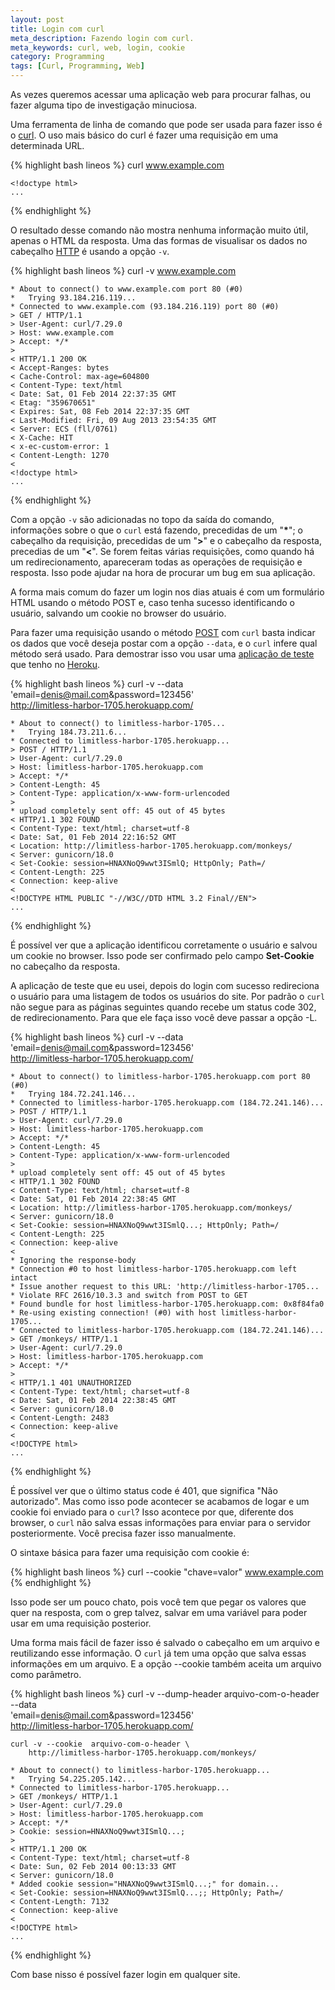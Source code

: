 ```yaml
---
layout: post
title: Login com curl
meta_description: Fazendo login com curl.
meta_keywords: curl, web, login, cookie
category: Programming
tags: [Curl, Programming, Web]
---
```


As vezes queremos acessar uma aplicação web para procurar falhas, ou fazer alguma tipo de investigação minuciosa.

Uma ferramenta de linha de comando que pode ser usada para fazer isso é o [curl](http://curl.haxx.se/ "Site do curl"). O uso mais básico do curl é fazer uma requisição em uma determinada URL.

{% highlight bash lineos %}
    curl www.example.com

    <!doctype html>
    ...
{% endhighlight %}

O resultado desse comando não mostra nenhuma informação muito útil, apenas o HTML da resposta. Uma das formas de visualisar os dados no cabeçalho [HTTP](http://www.w3.org/Protocols/rfc2616/rfc2616.html "Especificação do HTTP/1.1") é usando a opção ``-v``.

{% highlight bash lineos %}
    curl -v www.example.com

    * About to connect() to www.example.com port 80 (#0)
    *   Trying 93.184.216.119...
    * Connected to www.example.com (93.184.216.119) port 80 (#0)
    > GET / HTTP/1.1
    > User-Agent: curl/7.29.0
    > Host: www.example.com
    > Accept: */*
    > 
    < HTTP/1.1 200 OK
    < Accept-Ranges: bytes
    < Cache-Control: max-age=604800
    < Content-Type: text/html
    < Date: Sat, 01 Feb 2014 22:37:35 GMT
    < Etag: "359670651"
    < Expires: Sat, 08 Feb 2014 22:37:35 GMT
    < Last-Modified: Fri, 09 Aug 2013 23:54:35 GMT
    < Server: ECS (fll/0761)
    < X-Cache: HIT
    < x-ec-custom-error: 1
    < Content-Length: 1270
    < 
    <!doctype html>
    ...
{% endhighlight %}

Com a opção ``-v`` são adicionadas no topo da saída do comando, informações sobre o que o ``curl`` está fazendo, precedidas de um "**\***"; o cabeçalho da requisição, precedidas de um "**>**" e o cabeçalho da resposta, precedias de um "**<**". Se forem feitas várias requisições, como quando há um redirecionamento, apareceram todas as operações de requisição e resposta. Isso pode ajudar na hora de procurar um bug em sua aplicação.

A forma mais comum do fazer um login nos dias atuais é com um formulário HTML usando o método POST e, caso tenha sucesso identificando o usuário, salvando um cookie no browser do usuário.

Para fazer uma requisição usando o método [POST](http://www.w3.org/Protocols/rfc2616/rfc2616-sec9.html#sec9.5 "Texto da especificação do HTTP/1.1 sobre o método POST") com ``curl`` basta indicar os dados que você deseja postar com a opção ``--data``, e o ``curl`` infere qual método será usado. Para demostrar isso vou usar uma [aplicação de teste](https://limitless-harbor-1705.herokuapp.com "Aplicação de teste") que tenho no [Heroku](https://www.heroku.com/ "Site do Heroku.").

{% highlight bash lineos %}
    curl -v --data \
        'email=denis@mail.com&password=123456' \
        http://limitless-harbor-1705.herokuapp.com/

    * About to connect() to limitless-harbor-1705...
    *   Trying 184.73.211.6...
    * Connected to limitless-harbor-1705.herokuapp...
    > POST / HTTP/1.1
    > User-Agent: curl/7.29.0
    > Host: limitless-harbor-1705.herokuapp.com
    > Accept: */*
    > Content-Length: 45
    > Content-Type: application/x-www-form-urlencoded
    > 
    * upload completely sent off: 45 out of 45 bytes
    < HTTP/1.1 302 FOUND
    < Content-Type: text/html; charset=utf-8
    < Date: Sat, 01 Feb 2014 22:16:52 GMT
    < Location: http://limitless-harbor-1705.herokuapp.com/monkeys/
    < Server: gunicorn/18.0
    < Set-Cookie: session=HNAXNoQ9wwt3ISmlQ; HttpOnly; Path=/
    < Content-Length: 225
    < Connection: keep-alive
    < 
    <!DOCTYPE HTML PUBLIC "-//W3C//DTD HTML 3.2 Final//EN">
    ...
{% endhighlight %}

É possível ver que a aplicação identificou corretamente o usuário e salvou um cookie no browser. Isso pode ser confirmado pelo campo **Set-Cookie** no cabeçalho da resposta.

A aplicação de teste que eu usei, depois do login com sucesso redireciona o usuário para uma listagem de todos os usuários do site. Por padrão o ``curl`` não segue para as páginas seguintes quando recebe um status code 302, de redirecionamento. Para que ele faça isso você deve passar a opção -L.

{% highlight bash lineos %}
    curl -v --data \
        'email=denis@mail.com&password=123456' \
        http://limitless-harbor-1705.herokuapp.com/

    * About to connect() to limitless-harbor-1705.herokuapp.com port 80 (#0)
    *   Trying 184.72.241.146...
    * Connected to limitless-harbor-1705.herokuapp.com (184.72.241.146)...
    > POST / HTTP/1.1
    > User-Agent: curl/7.29.0
    > Host: limitless-harbor-1705.herokuapp.com
    > Accept: */*
    > Content-Length: 45
    > Content-Type: application/x-www-form-urlencoded
    > 
    * upload completely sent off: 45 out of 45 bytes
    < HTTP/1.1 302 FOUND
    < Content-Type: text/html; charset=utf-8
    < Date: Sat, 01 Feb 2014 22:38:45 GMT
    < Location: http://limitless-harbor-1705.herokuapp.com/monkeys/
    < Server: gunicorn/18.0
    < Set-Cookie: session=HNAXNoQ9wwt3ISmlQ...; HttpOnly; Path=/
    < Content-Length: 225
    < Connection: keep-alive
    < 
    * Ignoring the response-body
    * Connection #0 to host limitless-harbor-1705.herokuapp.com left intact
    * Issue another request to this URL: 'http://limitless-harbor-1705...
    * Violate RFC 2616/10.3.3 and switch from POST to GET
    * Found bundle for host limitless-harbor-1705.herokuapp.com: 0x8f84fa0
    * Re-using existing connection! (#0) with host limitless-harbor-1705...
    * Connected to limitless-harbor-1705.herokuapp.com (184.72.241.146)...
    > GET /monkeys/ HTTP/1.1
    > User-Agent: curl/7.29.0
    > Host: limitless-harbor-1705.herokuapp.com
    > Accept: */*
    > 
    < HTTP/1.1 401 UNAUTHORIZED
    < Content-Type: text/html; charset=utf-8
    < Date: Sat, 01 Feb 2014 22:38:45 GMT
    < Server: gunicorn/18.0
    < Content-Length: 2483
    < Connection: keep-alive
    < 
    <!DOCTYPE html>
    ...
{% endhighlight %}

É possível ver que o último status code é 401, que significa "Não autorizado". Mas como isso pode acontecer se acabamos de logar e um cookie foi enviado para o ``curl``? Isso acontece por que, diferente dos browser, o ``curl`` não salva essas informações para enviar para o servidor posteriormente. Você precisa fazer isso manualmente.

O sintaxe básica para fazer uma requisição com cookie é:

{% highlight bash lineos %}
    curl --cookie "chave=valor" www.example.com
{% endhighlight %}

Isso pode ser um pouco chato, pois você tem que pegar os valores que quer na resposta, com o grep talvez, salvar em uma variável para poder usar em uma requisição posterior.

Uma forma mais fácil de fazer isso é salvado o cabeçalho em um arquivo e reutilizando esse informação. O ``curl`` já tem uma opção que salva essas informações em um arquivo. E a opção --cookie também aceita um arquivo como parâmetro.

{% highlight bash lineos %}
    curl -v --dump-header arquivo-com-o-header --data \
        'email=denis@mail.com&password=123456' \
        http://limitless-harbor-1705.herokuapp.com/

    curl -v --cookie  arquivo-com-o-header \
        http://limitless-harbor-1705.herokuapp.com/monkeys/

    * About to connect() to limitless-harbor-1705.herokuapp...
    *   Trying 54.225.205.142...
    * Connected to limitless-harbor-1705.herokuapp...
    > GET /monkeys/ HTTP/1.1
    > User-Agent: curl/7.29.0
    > Host: limitless-harbor-1705.herokuapp.com
    > Accept: */*
    > Cookie: session=HNAXNoQ9wwt3ISmlQ...;
    > 
    < HTTP/1.1 200 OK
    < Content-Type: text/html; charset=utf-8
    < Date: Sun, 02 Feb 2014 00:13:33 GMT
    < Server: gunicorn/18.0
    * Added cookie session="HNAXNoQ9wwt3ISmlQ...;" for domain...
    < Set-Cookie: session=HNAXNoQ9wwt3ISmlQ...;; HttpOnly; Path=/
    < Content-Length: 7132
    < Connection: keep-alive
    < 
    <!DOCTYPE html>
    ...
{% endhighlight %}

Com base nisso é possível fazer login em qualquer site.
